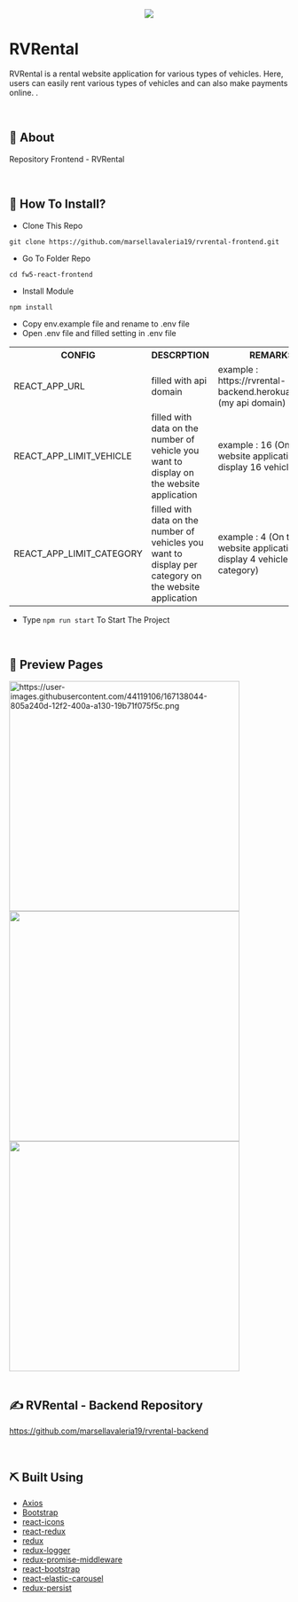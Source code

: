 <div align="center">
   <img src=https://user-images.githubusercontent.com/44119106/167139154-6b2a90f9-cf4b-4ccf-845b-2a80eccd0c84.png />
</div>

<h1>RVRental</h1>

<p>
RVRental is a rental website application for various types of vehicles. Here, users can easily rent various types of vehicles and can also make payments online. .</p>
<br>
</div>

## 📍 About

Repository Frontend - RVRental

<br>

## 📌 How To Install?

- Clone This Repo

```
git clone https://github.com/marsellavaleria19/rvrental-frontend.git
```

- Go To Folder Repo

```
cd fw5-react-frontend
```

- Install Module

```
npm install
```
- Copy env.example file and rename to .env file
- Open .env file and filled setting in .env file
 <table>
   <tr>
      <th>CONFIG</th>
      <th>DESCRPTION</th>
      <th>REMARKS</th>
   </tr>
   <tr>
      <td>REACT_APP_URL</td>
      <td>filled with api domain</td>
      <td>example : https://rvrental-backend.herokuapp.com/ (my api domain) </td>
   </tr>
   <tr>
      <td>REACT_APP_LIMIT_VEHICLE</td>
      <td>filled with data on the number of vehicle you want to display on the website application</td>
      <td>example : 16 (On the website application, will display 16 vehicle data)</td>
   </tr>
   <tr>
      <td>REACT_APP_LIMIT_CATEGORY</td>
      <td>filled with data on the number of vehicles you want to display per category on the website application</td>
      <td>example : 4 (On the website application, will display 4 vehicle data per category) </td>
   </tr>
  </table>
  
- Type ``` npm run start ``` To Start The Project

<br>

## 🔎 Preview Pages

  <span>
      <img src="https://user-images.githubusercontent.com/44119106/167138044-805a240d-12f2-400a-a130-19b71f075f5c.png" alt="https://user-images.githubusercontent.com/44119106/167138044-805a240d-12f2-400a-a130-19b71f075f5c.png" width="415"/>
    <img src="https://user-images.githubusercontent.com/44119106/167138296-e132f761-3436-45e5-9247-99542428d28f.png" width="415"/>
    <img src="https://user-images.githubusercontent.com/44119106/167138573-a09cde1b-4a0a-4ad7-986e-d1a689fa7ea3.png" width="415"/>
    <br/>
  </span>

<br>

## ✍️ RVRental - Backend Repository

<https://github.com/marsellavaleria19/rvrental-backend>

<br>

## ⛏️ Built Using

- [Axios](https://www.npmjs.com/package/axios)
- [Bootstrap](https://www.npmjs.com/package/bootstrap)
- [react-icons](https://www.npmjs.com/package/react-icons)
- [react-redux](https://www.npmjs.com/package/react-redux)
- [redux](https://www.npmjs.com/package/redux)
- [redux-logger](https://www.npmjs.com/package/redux-logger)
- [redux-promise-middleware](https://www.npmjs.com/package/redux-promise-middleware)
- [react-bootstrap](https://react-bootstrap.github.io/)
- [react-elastic-carousel](https://www.npmjs.com/package/react-elastic-carousel)
- [redux-persist](https://www.npmjs.com/package/redux-persist)
<br>
